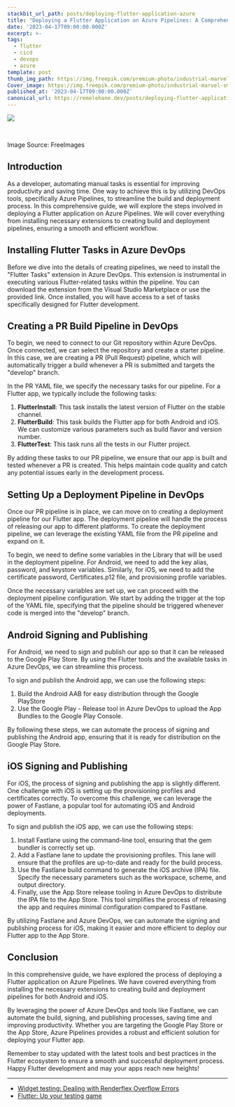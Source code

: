 ```yaml
---
stackbit_url_path: posts/deploying-flutter-application-azure
title: "Deploying a Flutter Application on Azure Pipelines: A Comprehensive Guide"
date: '2023-04-17T09:00:00.000Z'
excerpt: >-
tags:
  - flutter
  - cicd
  - devops
  - azure
template: post
thumb_img_path: https://img.freepik.com/premium-photo/industrial-marvel-smokestacks-pipelines-beneath-azure-skies_153608-19360.jpg
Cover_image: https://img.freepik.com/premium-photo/industrial-marvel-smokestacks-pipelines-beneath-azure-skies_153608-19360.jpg
published_at: '2023-04-17T09:00:00.000Z'
canonical_url: https://remelehane.dev/posts/deploying-flutter-application-azure/
---
```


![](https://img.freepik.com/premium-photo/industrial-marvel-smokestacks-pipelines-beneath-azure-skies_153608-19360.jpg)

‍

Image Source: FreeImages

Introduction
------------

As a developer, automating manual tasks is essential for improving productivity and saving time. One way to achieve this is by utilizing DevOps tools, specifically Azure Pipelines, to streamline the build and deployment process. In this comprehensive guide, we will explore the steps involved in deploying a Flutter application on Azure Pipelines. We will cover everything from installing necessary extensions to creating build and deployment pipelines, ensuring a smooth and efficient workflow.

Installing Flutter Tasks in Azure DevOps
----------------------------------------

Before we dive into the details of creating pipelines, we need to install the "Flutter Tasks" extension in Azure DevOps. This extension is instrumental in executing various Flutter-related tasks within the pipeline. You can download the extension from the Visual Studio Marketplace or use the provided link. Once installed, you will have access to a set of tasks specifically designed for Flutter development.

Creating a PR Build Pipeline in DevOps
--------------------------------------

To begin, we need to connect to our Git repository within Azure DevOps. Once connected, we can select the repository and create a starter pipeline. In this case, we are creating a PR (Pull Request) pipeline, which will automatically trigger a build whenever a PR is submitted and targets the "develop" branch.

In the PR YAML file, we specify the necessary tasks for our pipeline. For a Flutter app, we typically include the following tasks:

1.  **FlutterInstall**: This task installs the latest version of Flutter on the stable channel.
2.  **FlutterBuild**: This task builds the Flutter app for both Android and iOS. We can customize various parameters such as build flavor and version number.
3.  **FlutterTest**: This task runs all the tests in our Flutter project.

By adding these tasks to our PR pipeline, we ensure that our app is built and tested whenever a PR is created. This helps maintain code quality and catch any potential issues early in the development process.

Setting Up a Deployment Pipeline in DevOps
------------------------------------------

Once our PR pipeline is in place, we can move on to creating a deployment pipeline for our Flutter app. The deployment pipeline will handle the process of releasing our app to different platforms. To create the deployment pipeline, we can leverage the existing YAML file from the PR pipeline and expand on it.

To begin, we need to define some variables in the Library that will be used in the deployment pipeline. For Android, we need to add the key alias, password, and keystore variables. Similarly, for iOS, we need to add the certificate password, Certificates.p12 file, and provisioning profile variables.

Once the necessary variables are set up, we can proceed with the deployment pipeline configuration. We start by adding the trigger at the top of the YAML file, specifying that the pipeline should be triggered whenever code is merged into the "develop" branch.

Android Signing and Publishing
------------------------------

For Android, we need to sign and publish our app so that it can be released to the Google Play Store. By using the Flutter tools and the available tasks in Azure DevOps, we can streamline this process.

To sign and publish the Android app, we can use the following steps:

1.  Build the Android AAB for easy distribution through the Google PlayStore
2.  Use the Google Play - Release tool in Azure DevOps to upload the App Bundles to the Google Play Console.

By following these steps, we can automate the process of signing and publishing the Android app, ensuring that it is ready for distribution on the Google Play Store.

iOS Signing and Publishing
--------------------------

For iOS, the process of signing and publishing the app is slightly different. One challenge with iOS is setting up the provisioning profiles and certificates correctly. To overcome this challenge, we can leverage the power of Fastlane, a popular tool for automating iOS and Android deployments.

To sign and publish the iOS app, we can use the following steps:

1.  Install Fastlane using the command-line tool, ensuring that the gem bundler is correctly set up.
2.  Add a Fastlane lane to update the provisioning profiles. This lane will ensure that the profiles are up-to-date and ready for the build process.
3.  Use the Fastlane build command to generate the iOS archive (IPA) file. Specify the necessary parameters such as the workspace, scheme, and output directory.
4.  Finally, use the App Store release tooling in Azure DevOps to distribute the IPA file to the App Store. This tool simplifies the process of releasing the app and requires minimal configuration compared to Fastlane.

By utilizing Fastlane and Azure DevOps, we can automate the signing and publishing process for iOS, making it easier and more efficient to deploy our Flutter app to the App Store.

Conclusion
----------

In this comprehensive guide, we have explored the process of deploying a Flutter application on Azure Pipelines. We have covered everything from installing the necessary extensions to creating build and deployment pipelines for both Android and iOS.

By leveraging the power of Azure DevOps and tools like Fastlane, we can automate the build, signing, and publishing processes, saving time and improving productivity. Whether you are targeting the Google Play Store or the App Store, Azure Pipelines provides a robust and efficient solution for deploying your Flutter app.

Remember to stay updated with the latest tools and best practices in the Flutter ecosystem to ensure a smooth and successful deployment process. Happy Flutter development and may your apps reach new heights!

****

- [Widget testing: Dealing with Renderflex Overflow Errors](https://remelehane.dev/posts/widget-testing-rendeflex-overflow/)
- [Flutter: Up your testing game](https://remelehane.dev/posts/up-your-testing-game/)
